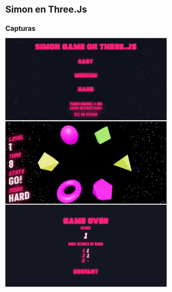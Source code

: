 # Simon en Three.Js


## Capturas

![](./public/menu.png)
![](./public/game.png)
![](./public/game-over.png)

